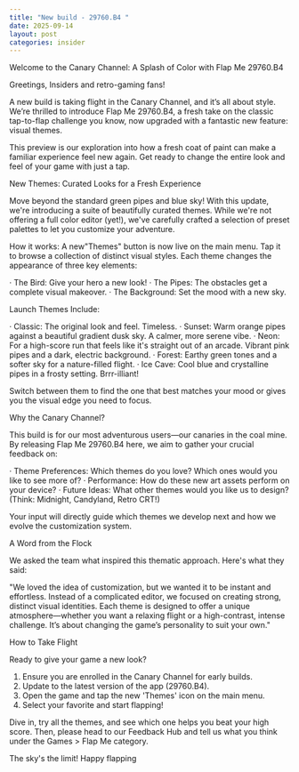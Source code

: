 ```yaml
---
title: "New build - 29760.B4 "
date: 2025-09-14
layout: post
categories: insider
---
```

Welcome to the Canary Channel: A Splash of Color with Flap Me 29760.B4

Greetings, Insiders and retro-gaming fans!

A new build is taking flight in the Canary Channel, and it’s all about style. We’re thrilled to introduce Flap Me 29760.B4, a fresh take on the classic tap-to-flap challenge you know, now upgraded with a fantastic new feature: visual themes.

This preview is our exploration into how a fresh coat of paint can make a familiar experience feel new again. Get ready to change the entire look and feel of your game with just a tap.

New Themes: Curated Looks for a Fresh Experience

Move beyond the standard green pipes and blue sky! With this update, we're introducing a suite of beautifully curated themes. While we're not offering a full color editor (yet!), we've carefully crafted a selection of preset palettes to let you customize your adventure.

How it works: A new"Themes" button is now live on the main menu. Tap it to browse a collection of distinct visual styles. Each theme changes the appearance of three key elements:

· The Bird: Give your hero a new look!
· The Pipes: The obstacles get a complete visual makeover.
· The Background: Set the mood with a new sky.

Launch Themes Include:

· Classic: The original look and feel. Timeless.
· Sunset: Warm orange pipes against a beautiful gradient dusk sky. A calmer, more serene vibe.
· Neon: For a high-score run that feels like it's straight out of an arcade. Vibrant pink pipes and a dark, electric background.
· Forest: Earthy green tones and a softer sky for a nature-filled flight.
· Ice Cave: Cool blue and crystalline pipes in a frosty setting. Brrr-illiant!

Switch between them to find the one that best matches your mood or gives you the visual edge you need to focus.

Why the Canary Channel?

This build is for our most adventurous users—our canaries in the coal mine. By releasing Flap Me 29760.B4 here, we aim to gather your crucial feedback on:

· Theme Preferences: Which themes do you love? Which ones would you like to see more of?
· Performance: How do these new art assets perform on your device?
· Future Ideas: What other themes would you like us to design? (Think: Midnight, Candyland, Retro CRT!)

Your input will directly guide which themes we develop next and how we evolve the customization system.

A Word from the Flock

We asked the team what inspired this thematic approach. Here's what they said:

"We loved the idea of customization, but we wanted it to be instant and effortless. Instead of a complicated editor, we focused on creating strong, distinct visual identities. Each theme is designed to offer a unique atmosphere—whether you want a relaxing flight or a high-contrast, intense challenge. It’s about changing the game’s personality to suit your own."

How to Take Flight

Ready to give your game a new look?

1. Ensure you are enrolled in the Canary Channel for early builds.
2. Update to the latest version of the app (29760.B4).
3. Open the game and tap the new 'Themes' icon on the main menu.
4. Select your favorite and start flapping!

Dive in, try all the themes, and see which one helps you beat your high score. Then, please head to our Feedback Hub and tell us what you think under the Games > Flap Me category.

The sky's the limit! Happy flapping
